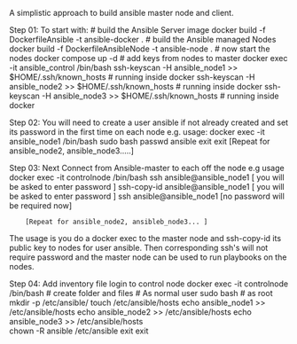 A simplistic approach to build ansible master node and client. 

Step 01: 
	To start with: 
	# build the Ansible Server image 
	docker build -f DockerfileAnsible -t ansible-docker . 
	# build the Ansible managed Nodes
	docker build -f DockerfileAnsibleNode -t ansible-node . 
	# now start the nodes
	docker compose up -d 
	# add keys from nodes to master
	docker exec -it ansible_control /bin/bash
		ssh-keyscan -H ansible_node1 >> $HOME/.ssh/known_hosts # running inside docker
		ssh-keyscan -H ansible_node2 >> $HOME/.ssh/known_hosts # running inside docker
                ssh-keyscan -H ansible_node3 >> $HOME/.ssh/known_hosts # running inside docker


Step 02:
You will need to create a user ansible if not already created and set its password in the first time on each node
e.g. usage: 
	 docker exec -it ansible_node1 /bin/bash 
	           sudo bash 
	 	   passwd ansible
		   exit
		   exit 
	 [Repeat for ansible_node2, ansible_node3.....] 

Step 03:
Next Connect from Ansible-master to each off the node 
e.g usage
	docker exec -it controlnode /bin/bash 
		ssh ansible@ansible_node1
		[ you will be asked to enter password ] 
	 	ssh-copy-id ansible@ansible_node1
		[ you will be asked to enter password ] 
		ssh ansible@ansible_node1
		[no password will be required now] 
	
		[Repeat for ansible_node2, ansibleb_node3... ] 

The usage is you do a docker exec to the master node and ssh-copy-id its public key to nodes for user ansible. 
Then corresponding ssh's will not require password and the master node can be used to run playbooks on the nodes. 

Step 04:
Add inventory file
	login to control node
	docker exec -it controlnode /bin/bash
		# create folder and files
		# As normal user
		sudo bash 
			# as root
			mkdir -p /etc/ansible/
			touch /etc/ansible/hosts
			echo ansible_node1 >> /etc/ansible/hosts
			echo ansible_node2 >> /etc/ansible/hosts
			echo ansible_node3 >> /etc/ansible/hosts		
			chown -R ansible /etc/ansible
			exit
		exit


